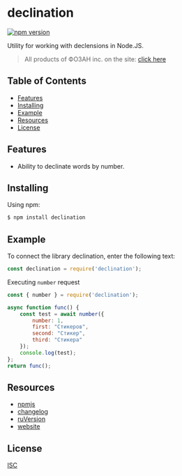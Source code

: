 # declination

[![npm version](https://img.shields.io/npm/v/axios.svg?style=flat-square)](https://fozan.gitbook.io/fozan-inc/)

Utility for working with declensions in Node.JS.

> All products of ФОЗАН inc. on the site: [click here](https://fozan.gitbook.io/fozan-inc/)

## Table of Contents

  - [Features](#features)
  - [Installing](#installing)
  - [Example](#example)
  - [Resources](#resources)
  - [License](#license)

## Features

- Ability to declinate words by number.

## Installing

Using npm:

```bash
$ npm install declination
```

## Example

To connect the library declination, enter the following text:

```js
const declination = require('declination');
```

Executing `number` request

```js
const { number } = require('declination');

async function func() {
    const test = await number({
        number: 1,
        first: "Стикеров",
        second: "Стикер",
        third: "Стикера"
    });
    console.log(test);
};
return func();
```



## Resources

* [npmjs](https://www.npmjs.com/package/declination)
* [changelog](https://github.com/Fozan-Developer/declination/blob/main/src/changelog.md)
* [ruVersion](https://github.com/Fozan-Developer/declination/blob/main/src/ruREADME.MD)
* [website](https://fozan.gitbook.io/fozan-inc/)

## License

[ISC](LICENSE)